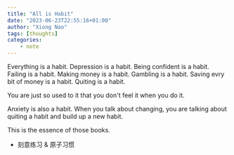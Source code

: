 ```yaml
---
title: "All is Habit"
date: "2023-06-23T22:55:16+01:00"
author: "Xiong Nao"
tags: [thoughts]
categories:
    - note
---
```

Everything is a habit. Depression is a habit. Being confident is a habit. Failing is a habit. Making money is a habit. Gambling is a habit. Saving evry bit of money is a habit. Quiting is a habit.

You are just so used to it that you don't feel it when you do it. 

Anxiety is also a habit. When you talk about changing, you are talking about quiting a habit and build up a new habit. 

This is the essence of those books. 

- 刻意练习 & 原子习惯